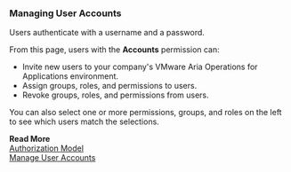 ### Managing User Accounts
Users authenticate with a username and a password.

From this page, users with the **Accounts** permission can:
* Invite new users to your company's VMware Aria Operations for Applications environment.
* Assign groups, roles, and permissions to users.
* Revoke groups, roles, and permissions from users.

You can also select one or more permissions, groups, and roles on the left to see which users match the selections.

**Read More**<br/>
[Authorization Model](https://docs.wavefront.com/authorization.html)<br/>
[Manage User Accounts](https://docs.wavefront.com/user-accounts.html)
